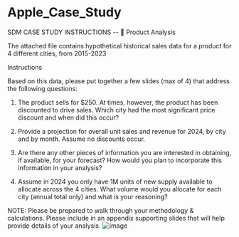 # Apple_Case_Study

SDM CASE STUDY INSTRUCTIONS --  Product Analysis

The attached file contains hypothetical historical sales data for a product for 4 different cities, from 2015-2023

Instructions

Based on this data, please put together a few slides (max of 4) that address the following questions:

1)  The product sells for $250. At times, however, the product has been discounted to drive sales. Which city had the most significant price discount and when did this occur?

2)  Provide a projection for overall unit sales and revenue for 2024, by city and by month.  Assume no discounts occur.

3)  Are there any other pieces of information you are interested in obtaining, if available, for your forecast?  How would you plan to incorporate this information in your analysis?

4)  Assume in 2024 you only have 1M units of new supply available to allocate across the 4 cities.  What volume would you allocate for each city (annual total only) and what is your reasoning?

NOTE: Please be prepared to walk through your methodology & calculations.  Please include in an appendix supporting slides that will help provide details of your analysis.
![image](https://github.com/vamshi694/Apple_Case_Study/assets/36688476/6f00702e-aa9d-4c85-a647-01905789afd8)

